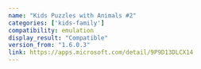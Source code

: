 ```yaml
---
name: "Kids Puzzles with Animals #2"
categories: ['kids-family']
compatibility: emulation
display_result: "Compatible"
version_from: "1.6.0.3"
link: https://apps.microsoft.com/detail/9P9D13DLCX14
---
```

